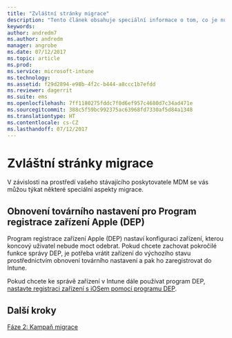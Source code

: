 ```yaml
---
title: "Zvláštní stránky migrace"
description: "Tento článek obsahuje speciální informace o tom, co je nutné vzít v úvahu v oblasti migrace, než zahájíte kampaň migrace."
keywords: 
author: andredm7
ms.author: andredm
manager: angrobe
ms.date: 07/12/2017
ms.topic: article
ms.prod: 
ms.service: microsoft-intune
ms.technology: 
ms.assetid: f29d2894-e98b-4f2c-b444-a8ccc1b7efdd
ms.reviewer: dagerrit
ms.suite: ems
ms.openlocfilehash: 7ff1180275fddc7f0d6ef957c4680d7c34ad471e
ms.sourcegitcommit: 388c5f59bc992375ac63968fd7330af5d84a1348
ms.translationtype: HT
ms.contentlocale: cs-CZ
ms.lasthandoff: 07/12/2017
---
```

# <a name="special-migration-considerations"></a>Zvláštní stránky migrace

V závislosti na prostředí vašeho stávajícího poskytovatele MDM se vás můžou týkat některé speciální aspekty migrace.

## <a name="factory-reset-for-apples-device-enrollment-program-dep"></a>Obnovení továrního nastavení pro Program registrace zařízení Apple (DEP)

Program registrace zařízení Apple (DEP) nastaví konfiguraci zařízení, kterou koncový uživatel nebude moct odebrat. Pokud chcete zachovat pokročilé funkce správy DEP, je potřeba vrátit zařízení do výchozího stavu prostřednictvím obnovení továrního nastavení a pak ho zaregistrovat do Intune.

Pokud chcete ke správě zařízení v Intune dále používat program DEP, [nastavte registraci zařízení s iOSem pomocí programu DEP](device-enrollment-program-enroll-ios.md).


## <a name="next-steps"></a>Další kroky

[Fáze 2: Kampaň migrace](migration-guide-campaign.md)
